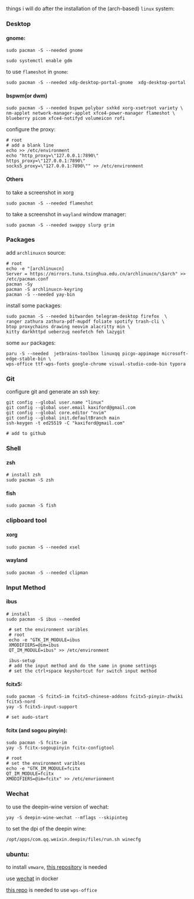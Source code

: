 
things i will do after the installation of the (arch-based) `linux` system:

### Desktop

#### gnome:
```shell
sudo pacman -S --needed gnome 

sudo systemctl enable gdm
```

to use `flameshot` in `gnome`:

```shell
sudo pacman -S --needed xdg-desktop-portal-gnome  xdg-desktop-portal 
```

#### bspwm(or dwm)
```shell
sudo pacman -S --needed bspwm polybar sxhkd xorg-xsetroot variety \ 
nm-applet network-manager-applet xfce4-power-manager flameshot \ 
blueberry picom xfce4-notifyd volumeicon rofi 
```

configure the proxy:

```shell
# root
# add a blank line
echo >> /etc/environment
echo "http_proxy=\"127.0.0.1:7890\"
https_proxy=\"127.0.0.1:7890\"
socks5_proxy=\"127.0.0.1:7890\"" >> /etc/environment
```

#### Others

to take a screenshot in xorg 
```shell
sudo pacman -S --needed flameshot
```

to take a screenshot in `wayland` window manager:
```shell
sudo pacman -S --needed swappy slurp grim 
```

### Packages

add `archlinuxcn` source:
```shell
# root
echo -e "[archlinuxcn]
Server = https://mirrors.tuna.tsinghua.edu.cn/archlinuxcn/\$arch" >> /etc/pacman.conf
pacman -Sy
pacman -S archlinuxcn-keyring
pacman -S --needed yay-bin 
```

install some packages:

```shell
sudo pacman -S --needed bitwarden telegram-desktop firefox  \
ranger zathura zathura-pdf-mupdf foliate spotify trash-cli \
btop proxychains drawing neovim alacritty min \
kitty darkhttpd ueberzug neofetch feh lazygit 
```

some `aur` packages:

```shell
paru -S --needed  jetbrains-toolbox linuxqq picgo-appimage microsoft-edge-stable-bin \
wps-office ttf-wps-fonts google-chrome visual-studio-code-bin typora
```

### Git
configure git and generate an ssh key:

```shell
git config --global user.name "linux"
git config --global user.email kaxiford@gmail.com
git config --global core.editor "nvim"
git config --global init.defaultBranch main
ssh-keygen -t ed25519 -C "kaxiford@gmail.com"

# add to github
```
### Shell
#### zsh
```shell
# install zsh
sudo pacman -S zsh
```
#### fish
```shell
sudo pacman -S fish
```

### clipboard tool
#### xorg
```
sudo pacman -S --needed xsel
```

#### wayland
```
sudo pacman -S --needed clipman
```

### Input Method
#### ibus

```shell
# install
sudo pacman -S ibus --needed

 # set the environment varibles
 # root
 echo -e "GTK_IM_MODULE=ibus
 XMODIFIERS=@im=ibus
 QT_IM_MODULE=ibus" >> /etc/environment
 
 ibus-setup
 # add the input method and do the same in gnome settings
 # set the ctrl+space keyshortcut for switch input method
```

#### fcitx5:

```shell
sudo pacman -S fcitx5-im fcitx5-chinese-addons fcitx5-pinyin-zhwiki fcitx5-nord
yay -S fcitx5-input-support

# set audo-start
```

#### fcitx (and sogou pinyin):

```shell
sudo pacman -S fcitx-im
yay -S fcitx-sogoupinyin fcitx-configtool

# root
# set the environment varibles
echo -e "GTK_IM_MODULE=fcitx
QT_IM_MODULE=fcitx
XMODIFIERS=@im=fcitx" >> /etc/envrionment
```

### Wechat
to use the deepin-wine version of wechat:
```
yay -S deepin-wine-wechat --mflags --skipinteg
```
to set the dpi of the deepin wine:

```shell
/opt/apps/com.qq.weixin.deepin/files/run.sh winecfg
```

### ubuntu:

to install `vmware`, [this repository](https://github.com/mkubecek/vmware-host-modules) is needed

use [wechat](https://github.com/huan/docker-wechat) in docker 

[this repo](https://github.com/BannedPatriot/ttf-wps-fonts) is needed to use `wps-office`
